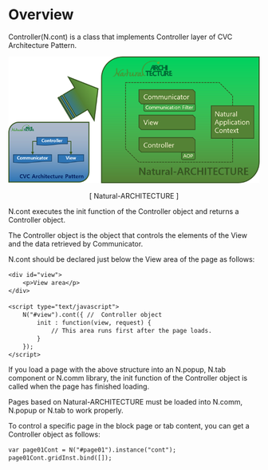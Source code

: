 Overview
===

Controller(N.cont) is a class that implements Controller layer of ​​CVC Architecture Pattern.

![](images/intr/pic4.png)
<center>[ Natural-ARCHITECTURE ]</center>

N.cont executes the init function of the Controller object and returns a Controller object.
<p class="alert">The Controller object is the object that controls the elements of the View and the data retrieved by Communicator.</p>

N.cont should be declared just below the View area of ​​the page as follows:

```
<div id="view">
    <p>View area</p>
</div>

<script type="text/javascript">
    N("#view").cont({ //  Controller object
        init : function(view, request) {
            // This area runs first after the page loads.
        }
    });
</script>
```

If you load a page with the above structure into an N.popup, N.tab component or N.comm library, the init function of the Controller object is called when the page has finished loading.
<p class="alert">Pages based on Natural-ARCHITECTURE must be loaded into N.comm, N.popup or N.tab to work properly.</p>

To control a specific page in the block page or tab content, you can get a Controller object as follows:

```
var page01Cont = N("#page01").instance("cont");
page01Cont.gridInst.bind([]);
```